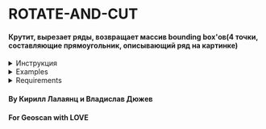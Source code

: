 # ROTATE-AND-CUT
#### Крутит, вырезает ряды, возвращает массив bounding box'ов(4 точки, составляющие прямоугольник, описывающий ряд на картинке)  

<details><summary>Инструкция</summary>
<p>

```python3

import bb_getter.bb_getter2 as bbox_getter  


NAME = "PATH_TO_IMAGE"
save_path = "PATH_TO_SAVE_DEBUG_INFO_FOLDER"

bboxes = bbox_getter.get_bb(NAME, intensity = "keypoints", smooth = False, save_path=save_path, verbose=0)

```

</p>
</details>

<details><summary>Examples</summary>
<p>
В example.ipynb можно попробовать алгоритм на разных картинках из example_images. 
</p>
</details>

<details><summary>Requirements</summary>
<p>

* python3
* pip install -r requirements.txt

</p>
</details>

#### By Кирилл Лалаянц и Владислав Дюжев  
#### For Geoscan with LOVE